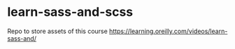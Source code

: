 # learn-sass-and-scss
Repo to store assets of this course https://learning.oreilly.com/videos/learn-sass-and/

